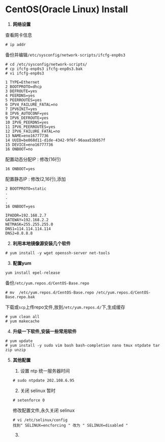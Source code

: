 # CentOS(Oracle Linux) Install

1. **网络设置**

查看网卡信息

```
# ip addr
```


备份并编辑```/etc/sysconfig/network-scripts/ifcfg-enp0s3```

```shell
# cd /etc/sysconfig/network-scripts/
# cp ifcfg-enp0s3 ifcfg-enp0s3.bak
# vi ifcfg-enp0s3

1 TYPE=Ethernet
2 BOOTPROTO=dhcp
3 DEFROUTE=yes
4 PEERDNS=yes
5 PEERROUTES=yes
6 IPV4_FAILURE_FATAL=no
7 IPV6INIT=yes
8 IPV6_AUTOCONF=yes
9 IPV6_DEFROUTE=yes
10 IPV6_PEERDNS=yes
11 IPV6_PEERROUTES=yes
12 IPV6_FAILURE_FATAL=no
13 NAME=eno16777736
14 UUID=be068d11-d1de-4342-9f6f-96aaa53b957f
15 DEVICE=eno16777736
16 ONBOOT=no
```

配置动态分配IP : 修改(16行)

```shell
16 ONBOOT=yes
```
配置静态IP : 修改(2,16行),添加

```shell
2 BOOTPROTO=static
.
.
.
16 ONBOOT=yes

IPADDR=192.168.2.7
GATEWAY=192.168.2.2
NETMASK=255.255.255.0
DNS1=114.114.114.114
DNS2=8.8.8.8
```
2. **利用本地镜像源安装几个软件**

```
# yum install -y wget openssh-server net-tools
```

3. **配置yum**

``` yum install epel-release ```

备份```/etc/yum.repos.d/CentOS-Base.repo```

```
# mv  /etc/yum.repos.d/CentOS-Base.repo /etc/yum.repos.d/CentOS-Base.repo.bak
```

下载或```scp```上传repo文件,放到```/etc/yum.repos.d/```下,生成缓存

```
# yum clean all
# yum makecache
```

4. **升级一下软件,安装一些常用软件**

```
# yum update
# yum install -y sudo vim bash bash-completion nano tmux ntpdate tar zip unzip
```

5.  **其他配置**
    1. 设置 ntp 统一服务器时间

    ```
    # sudo ntpdate 202.108.6.95
    ```

    2. 关闭 selinux
       暂时
    ```
    # setenforce 0
    ```
    修改配置文件,永久关闭 selinux

    ```shell
    # vi /etc/selinux/config
    找到" SELINUX=encforcing " 改为 " SELINUX=disabled "
    ```

    3. ​
